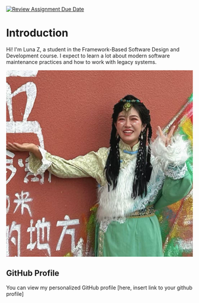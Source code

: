 [![Review Assignment Due Date](https://classroom.github.com/assets/deadline-readme-button-22041afd0340ce965d47ae6ef1cefeee28c7c493a6346c4f15d667ab976d596c.svg)](https://classroom.github.com/a/0MOLbOcH)
# Introduction
Hi! I'm Luna Z, a student in the Framework-Based Software Design and Development course. 
I expect to learn a lot about modern software maintenance practices and how to work with legacy systems.

![My Image](https://github.com/Framework-Based-Software/icebreaking-lunarun/blob/profile-upload_L_20250324/img.jpg)  <!-- Link to the uploaded image -->

## GitHub Profile

You can view my personalized GitHub profile [here, insert link to your github profile]

